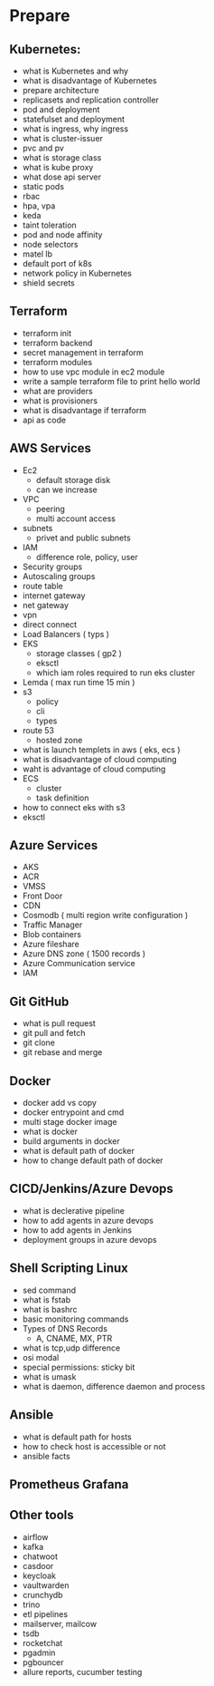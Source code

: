 # Prepare 


## Kubernetes:
- what is Kubernetes and why 
- what is disadvantage of Kubernetes 
- prepare architecture 
- replicasets and replication controller 
- pod and deployment 
- statefulset and deployment 
- what is ingress, why ingress 
- what is cluster-issuer 
- pvc and pv
- what is storage class 
- what is kube proxy 
- what dose api server 
- static pods 
- rbac 
- hpa, vpa
- keda 
- taint toleration
- pod and node affinity 
- node selectors 
- matel lb 
- default port of k8s 
- network policy in Kubernetes 
- shield secrets 



## Terraform
- terraform init
- terraform backend 
- secret management in terraform 
- terraform modules 
- how to use vpc module in ec2 module 
- write a sample terraform file to print hello world 
- what are providers 
- what is provisioners 
- what is disadvantage if terraform 
- api as code 


## AWS Services 
- Ec2
  - default storage disk 
  - can we increase 
- VPC
  - peering
  - multi account access 
- subnets
  - privet and public subnets 
- IAM
  - difference role, policy, user
- Security groups
- Autoscaling groups
- route table 
- internet gateway 
- net gateway 
- vpn
- direct connect
- Load Balancers ( typs )
- EKS 
  - storage classes ( gp2 )
  - eksctl
  - which iam roles required to run eks cluster 
- Lemda ( max run time 15 min ) 
- s3 
  - policy 
  - cli 
  - types 
- route 53 
  - hosted zone 
- what is launch templets in aws ( eks, ecs )
- what is disadvantage of cloud computing 
- waht is advantage of cloud computing 
- ECS
  - cluster 
  - task definition 
- how to connect eks with s3 
- eksctl 


## Azure Services 
- AKS
- ACR
- VMSS
- Front Door 
- CDN
- Cosmodb ( multi region write configuration ) 
- Traffic Manager 
- Blob containers 
- Azure fileshare
- Azure DNS zone ( 1500 records )
- Azure Communication service 
- IAM


## Git GitHub
- what is pull request 
- git pull and fetch 
- git clone 
- git rebase and merge 


## Docker
- docker add vs copy 
- docker entrypoint and cmd 
- multi stage docker image 
- what is docker 
- build arguments in docker 
- what is default path of docker 
- how to change default path of docker 


## CICD/Jenkins/Azure Devops 
- what is declerative pipeline 
- how to add agents in azure devops 
- how to add agents in Jenkins 
- deployment groups in azure devops 


## Shell Scripting Linux 
- sed command 
- what is fstab 
- what is bashrc 
- basic monitoring commands 
- Types of DNS Records
  - A, CNAME, MX, PTR
- what is tcp,udp difference
- osi modal 
- special permissions: sticky bit
- what is umask
- what is daemon, difference daemon and process 

## Ansible
- what is default path for hosts 
- how to check host is accessible or not 
- ansible facts 


## Prometheus Grafana

## Other tools 
- airflow 
- kafka 
- chatwoot
- casdoor
- keycloak
- vaultwarden
- crunchydb
- trino
- etl pipelines
- mailserver, mailcow
- tsdb
- rocketchat
- pgadmin 
- pgbouncer
- allure reports, cucumber testing 

